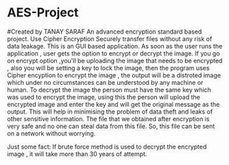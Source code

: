 # AES-Project
#Created by TANAY SARAF
An advanced encryption standard based project.
Use Cipher Encryption
Securely transfer files without any risk of data leakage.
This is an GUI based application.
As soon as the user runs the application , user gets the option to encrypt or decrypt the image.
If you go on encrypt option ,you'll be uploading the image that needs to be encrypted , also you will be setting a key to lock the image,  then the program uses Cipher encyption to encrypt the image , the output will be a distroted image which under no circumstances can be understood by any machine or human. 
To decrypt the image the person must have the same key which was used to encrypt the image, using this the person will upload the encrypted image and enter the key and will get the original message as the output.
This will help in minimising the problem of data theft and leaks of other sensitive information. The file that we obtained after encryption is very safe and no one can steal data from this file. So, this file can be sent on a network without worrying.

Just some fact: If brute force method is used to decrypt the encrypted image , it will take more than 30 years of attempt.
